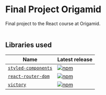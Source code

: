 # Final Project Origamid 
Final project to the React course at Origamid.
<br/><br/>

## Libraries used
| Name                 | Latest release           |
| -------------------- | ------------------------ |
| [`styled-components`](/packages/styled-components) | [![npm](https://img.shields.io/npm/v/styled-components.svg?style=flat-square)](https://www.npmjs.com/package/styled-components)         |
| [`react-router-dom`](/packages/react-router-dom)   | [![npm](https://img.shields.io/npm/v/react-router-dom.svg?style=flat-square)](https://www.npmjs.com/package/react-router-dom)         |
| [`victory`](/packages/victory)   | [![npm](https://img.shields.io/npm/v/victory.svg?style=flat-square)](https://www.npmjs.com/package/victory)         |
